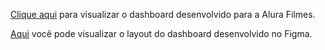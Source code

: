 [Clique aqui](https://app.powerbi.com/view?r=eyJrIjoiNmI2Mzc3OWQtNmY2ZS00NGE0LWE1YzEtNGUyYWZjZWFlOTYwIiwidCI6IjkxODA4YmQwLTVjNmEtNDlkZi05M2RmLWZiNmE3NDBmNTk0ZCIsImMiOjh9&pageName=ReportSectiona6afd232a1b13d3420ce) para visualizar o dashboard desenvolvido para a Alura Filmes.

[Aqui](https://www.figma.com/file/zKn2w7zjamRhLpA2qxvd8d/Alura-Filmes?node-id=0%3A1) você pode visualizar o layout do dashboard desenvolvido no Figma.
